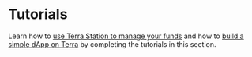 # Tutorials

Learn how to [use Terra Station to manage your funds](./Get-started/Use-Terra-Station.md) and how to [build a simple dApp on Terra](./Smart-contracts/Build-Terra-dApp.md) by completing the tutorials in this section.

<!--
<div class="cards twoColumn">
  <a href="/terra.html" class="card">
    <img src="/img/icon_terra.svg"/>
    <div class="title">
      What is Terra?
    </div>
    <div class="text">
      If this is your first time learning about Terra, start here.
    </div>
  </a>
  <a href="/luna.html" class="card">
    <img src="/img/icon_luna.svg"/>
    <div class="title">
      What is Luna?
    </div>
    <div class="text">
      Learn about Luna, the native staking asset that powers the Terra ecosystem.
    </div>
  </a>
  <a href="/stablecoin.html" class="card">
    <img src="/img/icon_stable.svg"/>
    <div class="title">
      Stability Mechanisms
    </div>
    <div class="text">
      Learn about how Terra achieves price-stability while ensuring steady increase in validator incentives.
    </div>
  </a>
  <a href="/node/installation.html" class="card">
    <img src="/img/icon_node.svg"/>
    <div class="title">
      Run a Full Node
    </div>
    <div class="text">
      Learn how to participate in the Terra network by running your own full Terra node.
    </div>
  </a>
  <a href="/dev/" class="card">
    <img src="/img/icon_core.svg"/>
    <div class="title">
      Contribute to Core
    </div>
    <div class="text">
      Hack on the latest version of Terra Core, the node software for Terra.
    </div>
  </a>
  <a href="/validator/" class="card">
    <img src="/img/icon_validator.svg"/>
    <div class="title">
      Run a Validator
    </div>
    <div class="text">
      Become a validator and earn delegation commissions in exchange for helping secure the network.
    </div>
  </a>
  <a href="/contracts/" class="card">
    <img src="/img/icon_smartcontract.svg"/>
    <div class="title">
      Smart Contracts
    </div>
    <div class="text">
      Build dApps that leverage the robust infrastructure for decentralized finance provided by Terra.
    </div>
  </a>
  <a href="/integrations.html" class="card">
    <img src="/img/icon_apps.svg"/>
    <div class="title">
      Integrations
    </div>
    <div class="text">
      Discover novel applications built on Terra and integrations with existing tools.
    </div>
  </a>
</div>

### SDKs for Developers

The Terra SDKs provide an easy way to programmatically interact with a Terra node with popular programming languages to develop applications. Currently, we have SDKs in Python 3 and JavaScript, with support for other runtimes coming soon in the near future.

<div class="cards twoColumn">
  <a href="https://terra-money.github.io/terra-sdk-python/" class="card lg dark">
    <img src="https://terra.money/assets/img/terra_sdk.svg">
    <div class="title">
      Terra SDK
    </div>
    <div class="text">
      Python SDK
    </div>
  </a>
  <a href="https://terra-money.github.io/terra.js/" class="card lg">
    <img src="/img/terra_js.svg">
    <div class="title">
      Terra.js
    </div>
    <div class="text">
      JavaScript SDK
    </div>
  </a>
</div>
-->
